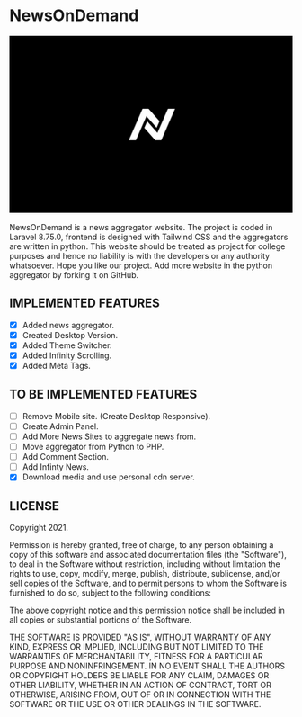 # NewsOnDemand

![NewsOnDemand Banner](public/img/banner-newsondemand.png "NewsOnDemand Banner")

NewsOnDemand is a news aggregator website. The project is coded in Laravel 8.75.0, frontend is designed with Tailwind CSS and the aggregators are written in python. This website should be treated as project for college purposes and hence no liability is with the developers or any authority whatsoever. Hope you like our project. Add more website in the python aggregator by forking it on GitHub.

## IMPLEMENTED FEATURES

- [X] Added news aggregator.
- [X] Created Desktop Version.
- [X] Added Theme Switcher.
- [X] Added Infinity Scrolling.
- [X] Added Meta Tags.

## TO BE IMPLEMENTED FEATURES

- [ ] Remove Mobile site. (Create Desktop Responsive).
- [ ] Create Admin Panel.
- [ ] Add More News Sites to aggregate news from.
- [ ] Move aggregator from Python to PHP.
- [ ] Add Comment Section.
- [ ] Add Infinty News.
- [X] Download media and use personal cdn server.  

## LICENSE

Copyright 2021.

Permission is hereby granted, free of charge, to any person obtaining a copy of this software and associated documentation files (the "Software"), to deal in the Software without restriction, including without limitation the rights to use, copy, modify, merge, publish, distribute, sublicense, and/or sell copies of the Software, and to permit persons to whom the Software is furnished to do so, subject to the following conditions:

The above copyright notice and this permission notice shall be included in all copies or substantial portions of the Software.

THE SOFTWARE IS PROVIDED "AS IS", WITHOUT WARRANTY OF ANY KIND, EXPRESS OR IMPLIED, INCLUDING BUT NOT LIMITED TO THE WARRANTIES OF MERCHANTABILITY, FITNESS FOR A PARTICULAR PURPOSE AND NONINFRINGEMENT. IN NO EVENT SHALL THE AUTHORS OR COPYRIGHT HOLDERS BE LIABLE FOR ANY CLAIM, DAMAGES OR OTHER LIABILITY, WHETHER IN AN ACTION OF CONTRACT, TORT OR OTHERWISE, ARISING FROM, OUT OF OR IN CONNECTION WITH THE SOFTWARE OR THE USE OR OTHER DEALINGS IN THE SOFTWARE.
